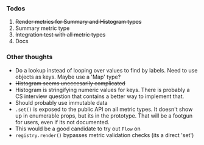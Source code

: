### Todos
1. ~~Render metrics for Summary and Histogram types~~
2. Summary metric type
3. ~~Integration test with all metric types~~
4. Docs

### Other thoughts
* Do a lookup instead of looping over values to find by labels. Need to use objects as keys. Maybe use a 'Map' type?
* ~~Histogram seems uneccesarily complicated~~
* Histogram is stringifying numeric values for keys. There is probably a CS interview question that contains a better way to implement that.
* Should probably use immutable data
* `.set()` is exposed to the public API on all metric types. It doesn't show up in enumerable props, but its in the prototype. That will be a footgun for users, even if its not documented.
* This would be a good candidate to try out `Flow` on
* `registry.render()` bypasses metric validation checks (its a direct 'set')
